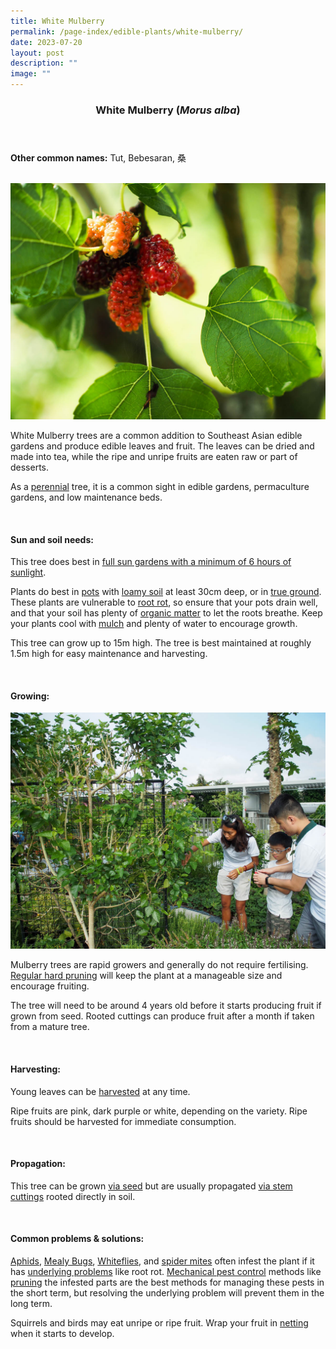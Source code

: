 ```yaml
---
title: White Mulberry
permalink: /page-index/edible-plants/white-mulberry/
date: 2023-07-20
layout: post
description: ""
image: ""
---
```

<header>
	<h3>White Mulberry (<em>Morus alba</em>)</h3>
</header>
	
<section>
	<p><strong>Other common names:</strong> Tut, Bebesaran, 桑</p>
	<br>
</section>

<section>
	<img title="Mulberry fruits in varying stages of ripeness. Photo by Jacqueline Chua" src="/images/Plants/Mulberry_JacChua.jpg">
	<p>White Mulberry trees are a common addition to Southeast Asian edible gardens and produce edible leaves and fruit. The leaves can be dried and made into tea, while the ripe and unripe fruits are eaten raw or part of desserts.</p>
	<p>As a <a href="/learn-more-about-gardening/glossary/#p">perennial</a> tree, it is a common sight in edible gardens, permaculture gardens, and low maintenance beds.</p>       
	<br>
</section>

<section>
	<h4>Sun and soil needs:</h4>
	<p>This tree does best in <a href="/page-index/horticulture-techniques/gauging-light/">full sun gardens with a minimum of 6 hours of sunlight</a>.</p>
	<p>Plants do best in <a href="/page-index/horticulture-techniques/planting-in-containers/">pots</a> with <a href="/page-index/horticulture-techniques/soil/">loamy soil</a> at least 30cm deep, or in <a href="/page-index/horticulture-techniques/true-ground/">true ground</a>. These plants are vulnerable to  <a href="/page-index/plant-problems/root-rot/">root rot</a>, so ensure that your pots drain well, and that your soil has plenty of  <a href="/page-index/horticulture-techniques/soil-amendments/">organic matter</a> to let the roots breathe. Keep your plants cool with  <a href="/page-index/horticulture-techniques/mulching/">mulch</a> and plenty of water to encourage growth.</p>
	<p>This tree can grow up to 15m high. The tree is best maintained at roughly 1.5m high for easy maintenance and harvesting.</p>
	<br>
</section>

<section>
  <h4>Growing:</h4>
	<img title="Gardeners purining a mulberry bush. Photo by Jacqueline Chua" src="/images/Gardeners/Oasis%20Terraces%20(20).jpg">
	<p>Mulberry trees are rapid growers and generally do not require fertilising.  <a href="/page-index/horticulture-techniques/pruning/">Regular hard pruning</a> will keep the plant at a manageable size and encourage fruiting.</p>
	<p>The tree will need to be around 4 years old before it starts producing fruit if grown from seed. Rooted cuttings can produce fruit after a month if taken from a mature tree.</p>
	<br>
</section>

<section>
	<h4>Harvesting:</h4>
	<p>Young leaves can be  <a href="/page-index/horticulture-techniques/harvesting-hygiene/">harvested</a> at any time.</p>
	<p>Ripe fruits are pink, dark purple or white, depending on the variety. Ripe fruits should be harvested for immediate consumption.</p>
	<br>
</section>

<section>
	<h4>Propagation:</h4>
	<p>This tree can be grown  <a href="/page-index/horticulture-techniques/propagating-by-seeds/">via seed</a> but are usually propagated  <a href="/page-index/horticulture-techniques/propagating-by-cuttings/">via stem cuttings</a> rooted directly in soil.</p>
	<br>
</section>

<section>
	<h4>Common problems &amp; solutions:</h4>
<p><a href="/page-index/pests/aphids/">Aphids</a>, <a href="/page-index/pests/mealy-bugs/">Mealy Bugs</a>, <a href="/page-index/pests/whiteflies/">Whiteflies</a>, and <a href="/page-index/pests/spider-mites/">spider mites</a> often infest the plant if it has <a href="/learn-more-about-gardening/plant-problems/">underlying problems</a> like root rot. <a href="/horticulture-techniques/pest-control/">Mechanical pest control</a> methods like <a href="/page-index/horticulture-techniques/pruning/">pruning</a> the infested parts are the best methods for managing these pests in the short term, but resolving the underlying problem will prevent them in the long term.</p>
	<p>Squirrels and birds may eat unripe or ripe fruit. Wrap your fruit in <a href="/page-index/hardscapes/netting/">netting</a> when it starts to develop.</p>
	<br>
</section>